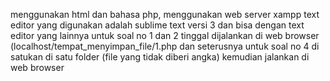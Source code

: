 menggunakan html dan bahasa php, 
menggunakan web server xampp
text editor yang digunakan adalah sublime text versi 3 dan bisa dengan text editor yang lainnya
untuk soal no 1 dan 2 tinggal dijalankan di web browser (localhost/tempat_menyimpan_file/1.php dan seterusnya
untuk soal no 4 di satukan di satu folder (file yang tidak diberi angka) kemudian jalankan di web browser 
